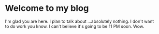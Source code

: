 # Welcome to my blog

I'm glad you are here. I plan to talk about ...absolutely nothing. I don't want to do work you know. I can't believe it's going to be 11 PM soon. Wow. 
